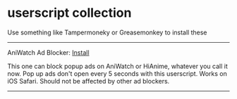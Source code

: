 # userscript collection

Use something like Tampermoneky or Greasemonkey to install these

***

AniWatch Ad Blocker: [Install](https://github.com/kapifrost/userscripts/raw/main/AniWatch.to%20Popup%20Blocker%20(Release).user.js)

This one can block popup ads on AniWatch or HiAnime, whatever you call it now. Pop up ads don't open every 5 seconds with this userscript. Works on iOS Safari. Should not be affected by other ad blockers.

***
